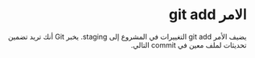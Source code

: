 
<div dir = rtl > 
  
 <h1>  الامر git add   </h1> 
<p>  
يضيف الأمر git add التغييرات في المشروع إلى staging. يخبر Git أنك تريد تضمين تحديثات لملف معين في commit التالي.
</p>
  
 
    

  </dir >
